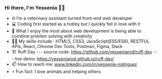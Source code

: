 ### Hi there, I'm Yessenia 👋🏼
<!--
**yesseniarod/yesseniarod** is a ✨ _special_ ✨ repository because its `README.md` (this file) appears on your GitHub profile. -->



- 🤓  I’m a veterinary assistant turned front-end web developer 
- 💻  Coding first started as a hobby but I quickly fell in love with it 
- 🌈  What I enjoy the most about web development is being able to combine problem solving with creativity
- 💪🏼  My skills include : HTML5, CSS3, JavaScript(ES5/ES6), RESTFUL APIs, React, Chrome Dev Tools, Postman, Figma, Slack
- 🏗  Ruff Day --- source code: https://github.com/yesseniarod/ruff-day  --- live demo: https://yesseniarod.github.io/ruff-day/ 
- 📫  How to reach me: www.linkedin.com/in/yessenia-rodriguez 
- ⚡  Fun fact: I love animals and helping others 

